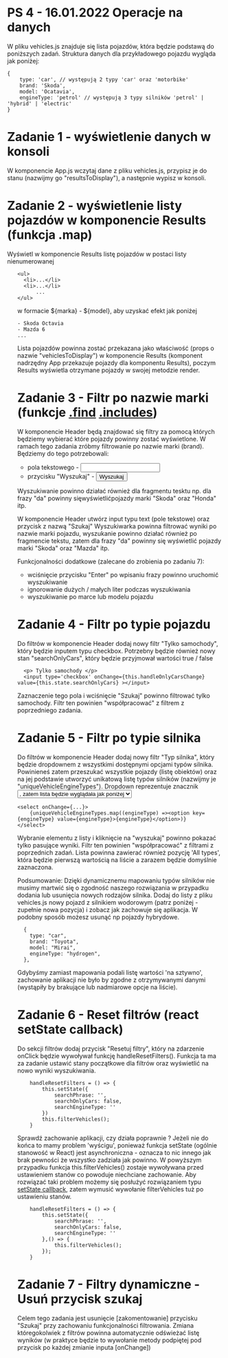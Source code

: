 # PS 4 - 16.01.2022 Operacje na danych

W pliku vehicles.js znajduje się lista pojazdów, która będzie podstawą do poniższych zadań. Struktura danych dla przykładowego pojazdu wygląda jak poniżej:
  ```
  {
      type: 'car', // występują 2 typy 'car' oraz 'motorbike'
      brand: 'Skoda',
      model: 'Ocatavia',
      engineType: 'petrol' // występują 3 typy silników 'petrol' | 'hybrid' | 'electric'
  }
  ```

# Zadanie 1 - wyświetlenie danych w konsoli
W komponencie App.js wczytaj dane z pliku vehicles.js, przypisz je do stanu (nazwijmy go "resultsToDisplay"), a następnie wypisz w konsoli.

# Zadanie 2 - wyświetlenie listy pojazdów w komponencie Results (funkcja .map)
Wyświetl w komponencie Results listę pojazdów w postaci listy nienumerowanej <ul>
  ```
 <ul>
    <li>...</li>
    <li>...</li>
        ...
 </ul>
  ```
  w formacie ${marka} - ${model}, aby uzyskać efekt jak poniżej
```
- Skoda Octavia
- Mazda 6
...
  ```
  Lista pojazdów powinna zostać przekazana jako właściwość (props o nazwie "vehiclesToDisplay") w komponencie Results (komponent nadrzędny App przekazuje pojazdy dla komponentu Results), poczym Results wyświetla otrzymane pojazdy w swojej metodzie render.
# Zadanie 3 - Filtr po nazwie marki (funkcje [.find](https://developer.mozilla.org/en-US/docs/Web/JavaScript/Reference/Global_Objects/Array/find) [.includes](https://developer.mozilla.org/en-US/docs/Web/JavaScript/Reference/Global_Objects/String/includes))
W komponencie Header będą znajdować się filtry za pomocą których będziemy wybierać które pojazdy powinny zostać wyświetlone. W ramach tego zadania zróbmy filtrowanie po nazwie marki (brand).
Będziemy do tego potrzebowali:
- pola tekstowego - <input>
- przycisku "Wyszukaj" - <button> Wyszukaj </button>

Wyszukiwanie powinno działać również dla fragmentu tesktu np. dla frazy "da" powinny sięwyświetlićpojazdy marki "Skoda" oraz "Honda" itp.

W komponencie Header utwórz input typu text (pole tekstowe) oraz przycisk z nazwą "Szukaj"
Wyszukiwarka powinna filtrować wyniki po nazwie marki pojazdu, wyszukanie powinno działać również po fragmencie tekstu, zatem dla frazy "da" powinny się wyświetlić pojazdy marki "Skoda" oraz "Mazda" itp.

Funkcjonalności dodatkowe (zalecane do zrobienia po zadaniu 7):
- wciśnięcie przycisku "Enter" po wpisaniu frazy powinno uruchomić wyszukiwanie
- ignorowanie dużych / małych liter podczas wyszukiwania
- wyszukiwanie po marce lub modelu pojazdu

# Zadanie 4 - Filtr po typie pojazdu
Do filtrów w komponencie Header dodaj nowy filtr "Tylko samochody", który będzie inputem typu checkbox. Potrzebny będzie również nowy stan "searchOnlyCars", który będzie przyjmował wartości true / false
  ```
    <p> Tylko samochody </p>
    <input type='checkbox' onChange={this.handleOnlyCarsChange} value={this.state.searchOnlyCars} ></input>
  ```
Zaznaczenie tego pola i wciśnięcie "Szukaj" powinno filtrować tylko samochody. Filtr ten powinien "współpracować" z filtrem z poprzedniego zadania.

# Zadanie 5 - Filtr po typie silnika
Do filtrów w komponencie Header dodaj nowy filtr "Typ silnika", który będzie dropdownem z wszystkimi dostępnymi opcjami typów silnika. Powinieneś zatem przeszukać wszystkie pojazdy (listę obiektów) oraz na jej podstawie utworzyć unikatową listę typów silników (nazwijmy je "uniqueVehicleEngineTypes").
Dropdown reprezentuje znacznik <select> a poszczególną opcję do wyboru <option>, zatem lista będzie wyglądała jak poniżej
```
<select onChange={...}>
    {uniqueVehicleEngineTypes.map((engineType) =><option key={engineType} value={engineType}>{engineType}</option>)}
</select>
```
Wybranie elementu z listy i kliknięcie na "wyszukaj" powinno pokazać tylko pasujące wyniki. Filtr ten powinien "współpracować" z filtrami z poprzednich zadań.
Lista powinna zawierać również pozycję 'All types', która będzie pierwszą wartością na liście a zarazem będzie domyślnie zaznaczona.

Podsumowanie:
Dzięki dynamicznemu mapowaniu typów silników nie musimy martwić się o zgodność naszego rozwiązania w przypadku dodania lub usunięcia nowych rodzajów silnika.
Dodaj do listy z pliku vehicles.js nowy pojazd z silnikiem wodorowym (patrz poniżej - zupełnie nowa pozycja) i zobacz jak zachowuje się aplikacja. W podobny sposób możesz usunąć np pojazdy hybrydowe.
```
  {
    type: "car",
    brand: "Toyota",
    model: "Mirai",
    engineType: "hydrogen",
  },
```
Gdybyśmy zamiast mapowania podali listę wartości 'na sztywno', zachowanie aplikacji nie było by zgodne z otrzymywanymi danymi (wystąpiły by brakujące lub nadmiarowe opcje na liście).

# Zadanie 6 - Reset filtrów (react setState callback)
Do sekcji filtrów dodaj przycisk "Resetuj filtry", który na zdarzenie onClick będzie wywoływał funkcję handleResetFilters(). Funkcja ta ma za zadanie ustawić stany początkowe dla filtrów oraz wyświetlić na nowo wyniki wyszukiwania.
```
    handleResetFilters = () => {
        this.setState({
            searchPhrase: '',
            searchOnlyCars: false,
            searchEngineType: ''
        })
        this.filterVehicles();
    }
```
Sprawdź zachowanie aplikacji, czy działa poprawnie ?
Jeżeli nie do końca to mamy problem 'wyścigu', ponieważ funkcja setState (ogólnie stanowość w React) jest asynchroniczna - oznacza to nic innego jak brak pewności że wszystko zadziała jak powinno. W powyższym przypadku funkcja this.filterVehicles() zostaje wywoływana przed ustawieniem stanów co powoduje niechciane zachowanie. Aby rozwiązać taki problem możemy się posłużyć rozwiązaniem typu [setState callback](https://upmostly.com/tutorials/how-to-use-the-setstate-callback-in-react), zatem wymusić wywołanie filterVehicles tuż po ustawieniu stanów.
```
    handleResetFilters = () => {
        this.setState({
            searchPhrase: '',
            searchOnlyCars: false,
            searchEngineType: ''
        },() => {
            this.filterVehicles();
        });
    }
```
# Zadanie 7 - Filtry dynamiczne - Usuń przycisk szukaj
Celem tego zadania jest usunięcie [zakomentowanie] przycisku "Szukaj" przy zachowaniu funkcjonalności filtrowania. Zmiana któregokolwiek z filtrów powinna automatycznie odświeżać listę wyników (w praktyce będzie to wywołanie metody podpiętej pod przycisk po każdej zmianie inputa [onChange])
